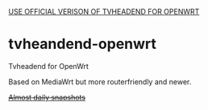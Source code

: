 [USE OFFICIAL VERISON OF TVHEADEND FOR OPENWRT](https://dev.openwrt.org/browser/packages/multimedia/tvheadend)

tvheandend-openwrt
==================

Tvheadend for OpenWrt

Based on MediaWrt but more routerfriendly and newer.

~~[Almost daily snapshots](http://bit.ly/tvheadend-openwrt "Almost daily snapshots")~~

